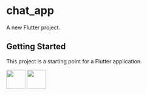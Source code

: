 # chat_app

A new Flutter project.

## Getting Started

This project is a starting point for a Flutter application.

 <img src="https://user-images.githubusercontent.com/87536506/173220017-bbf5d749-ee86-4402-9d95-9914e7386069.png" width="50">
  <img src="https://user-images.githubusercontent.com/87536506/173220039-d6227ad3-0e00-4c32-8ee1-f6a9a8367abb.png" width="50">
 

